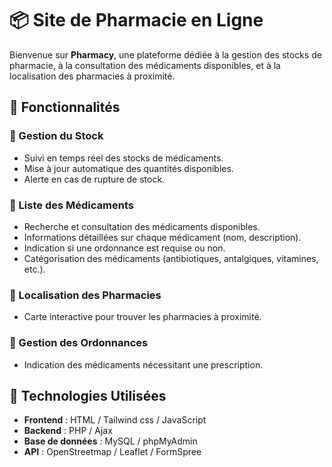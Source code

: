 # 📦 Site de Pharmacie en Ligne

Bienvenue sur **Pharmacy**, une plateforme dédiée à la gestion des stocks de pharmacie, à la consultation des médicaments disponibles, et à la localisation des pharmacies à proximité.

## 🚀 Fonctionnalités

### 🏪 Gestion du Stock
- Suivi en temps réel des stocks de médicaments.
- Mise à jour automatique des quantités disponibles.
- Alerte en cas de rupture de stock.

### 💊 Liste des Médicaments
- Recherche et consultation des médicaments disponibles.
- Informations détaillées sur chaque médicament (nom, description).
- Indication si une ordonnance est requise ou non.
- Catégorisation des médicaments (antibiotiques, antalgiques, vitamines, etc.).

### 📍 Localisation des Pharmacies
- Carte interactive pour trouver les pharmacies à proximité.

### 📜 Gestion des Ordonnances
- Indication des médicaments nécessitant une prescription.

## 🔧 Technologies Utilisées
- **Frontend** : HTML / Tailwind css / JavaScript
- **Backend** : PHP / Ajax
- **Base de données** : MySQL / phpMyAdmin
- **API** : OpenStreetmap / Leaflet / FormSpree
